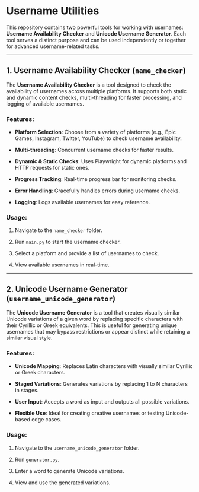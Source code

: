 
# Username Utilities

This repository contains two powerful tools for working with usernames: **Username Availability Checker** and **Unicode Username Generator**. Each tool serves a distinct purpose and can be used independently or together for advanced username-related tasks.

----------

## 1. **Username Availability Checker** (`name_checker`)

The **Username Availability Checker** is a tool designed to check the availability of usernames across multiple platforms. It supports both static and dynamic content checks, multi-threading for faster processing, and logging of available usernames.

### Features:

-   **Platform Selection**: Choose from a variety of platforms (e.g., Epic Games, Instagram, Twitter, YouTube) to check username availability.
    
-   **Multi-threading**: Concurrent username checks for faster results.
    
-   **Dynamic & Static Checks**: Uses Playwright for dynamic platforms and HTTP requests for static ones.
    
-   **Progress Tracking**: Real-time progress bar for monitoring checks.
    
-   **Error Handling**: Gracefully handles errors during username checks.
    
-   **Logging**: Logs available usernames for easy reference.

### Usage:

1.  Navigate to the `name_checker` folder.
    
2.  Run `main.py` to start the username checker.
    
3.  Select a platform and provide a list of usernames to check.
    
4.  View available usernames in real-time.
    
----------

## 2. **Unicode Username Generator** (`username_unicode_generator`)

The **Unicode Username Generator** is a tool that creates visually similar Unicode variations of a given word by replacing specific characters with their Cyrillic or Greek equivalents. This is useful for generating unique usernames that may bypass restrictions or appear distinct while retaining a similar visual style.

### Features:

-   **Unicode Mapping**: Replaces Latin characters with visually similar Cyrillic or Greek characters.
    
-   **Staged Variations**: Generates variations by replacing 1 to N characters in stages.
    
-   **User Input**: Accepts a word as input and outputs all possible variations.
    
-   **Flexible Use**: Ideal for creating creative usernames or testing Unicode-based edge cases.

### Usage:

1.  Navigate to the `username_unicode_generator` folder.
    
2.  Run `generator.py`.
    
3.  Enter a word to generate Unicode variations.
    
4.  View and use the generated variations.
